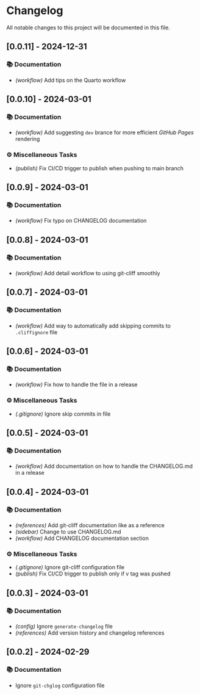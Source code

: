 # Changelog

All notable changes to this project will be documented in this file.

## [0.0.11] - 2024-12-31

### 📚 Documentation

- *(workflow)* Add tips on the Quarto workflow

## [0.0.10] - 2024-03-01

### 📚 Documentation

- *(workflow)* Add suggesting `dev` brance for more efficient *GitHub Pages* rendering

### ⚙️ Miscellaneous Tasks

- *(publish)* Fix CI/CD trigger to publish when pushing to main branch

## [0.0.9] - 2024-03-01

### 📚 Documentation

- *(workflow)* Fix typo on CHANGELOG documentation

## [0.0.8] - 2024-03-01

### 📚 Documentation

- *(workflow)* Add detail workflow to using git-cliff smoothly

## [0.0.7] - 2024-03-01

### 📚 Documentation

- *(workflow)* Add way to automatically add skipping commits to `.cliffignore` file

## [0.0.6] - 2024-03-01

### 📚 Documentation

- *(workflow)* Fix how to handle the  file in a release

### ⚙️ Miscellaneous Tasks

- *(.gitignore)* Ignore skip commits in  file

## [0.0.5] - 2024-03-01

### 📚 Documentation

- *(workflow)* Add documentation on how to handle the CHANGELOG.md in a release

## [0.0.4] - 2024-03-01

### 📚 Documentation

- *(references)* Add git-cliff documentation like as a reference
- *(sidebar)* Change to use CHANGELOG.md
- *(workflow)* Add CHANGELOG documentation section

### ⚙️ Miscellaneous Tasks

- *(.gitignore)* Ignore git-cliff configuration file
- *(publish)* Fix CI/CD trigger to publish only if v tag was pushed

## [0.0.3] - 2024-03-01

### 📚 Documentation

- *(config)* Ignore `generate-changelog` file
- *(references)* Add version history and changelog references

## [0.0.2] - 2024-02-29

### 📚 Documentation

- Ignore `git-chglog` configuration file

<!-- generated by git-cliff -->
